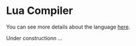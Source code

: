 # Lua Compiler

You can see more details about the language [here](http://www.lua.org/manual/5.1/pt/manual.html).

Under constructionn ...
